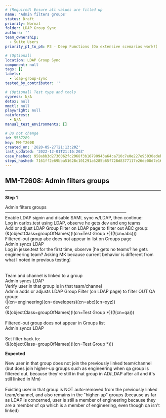 ```yaml
---
# (Required) Ensure all values are filled up
name: 'Admin filters groups'
status: Draft
priority: Normal
folder: LDAP Group Sync
authors: ''
team_ownership:
  - Suite Users
priority_p1_to_p4: P3 - Deep Functions (Do extensive scenarios work?)

# (Optional)
location: LDAP Group Sync
component: null
tags: []
labels:
  - ldap-group-sync
tested_by_contributor: ''

# (Optional) Test type and tools
cypress: N/A
detox: null
mmctl: null
playwright: null
rainforest:
  - N/A
manual_test_environments: []

# Do not change
id: 5537289
key: MM-T2608
created_on: '2020-05-27T21:13:20Z'
last_updated: '2022-12-01T21:16:20Z'
case_hashed: 958abb3d2736062fc2968f3b16790943a64ca710c7e0e227e95030edeb308c4bc877fa8ec8f09619152183780b2a9f03
steps_hashed: 7161ff2e69bba51628c101291a6285b65f728d8377117e26de08d7e169b73779dc7c4e5db9b7ece71948475c09666a71
---
```


<!-- (Auto-generated) Based on frontmatter's "key" and "name" -->

## MM-T2608: Admin filters groups

---

**Step 1**

Admin filters groups\
————————————————————————————\
Enable LDAP signin and disable SAML sync w/LDAP, then continue:\
Log in carlos.test using LDAP, observe he gets dev and eng teams\
Add or adjust LDAP Group Filter on LDAP page to filter out ABC group:\
(&(objectClass=groupOfNames)(!(cn=Test Group \*))(!(cn=abc)))\
Filtered-out group abc does not appear in list on Groups page\
Admin syncs LDAP\
Log in jesse.test for the first time, observe \[he gets no teams? he gets engineering team? Asking MK because current behavior is different from what I noted in previous testing]\
\
\
Team and channel is linked to a group\
Admin syncs LDAP\
Verify user in that group is in that team/channel\
Admin adds or adjusts LDAP Group Filter (on LDAP page) to filter OUT QA group:\
(|(cn=engineering)(cn=developers)(cn=abc)(cn=xyz))\
or\
(&(objectClass=groupOfNames)(!(cn=Test Group \*))(!(cn=qa)))\
\
Filtered-out group does not appear in Groups list\
Admin syncs LDAP\
\
Set filter back to:\
(&(objectClass=groupOfNames)(!(cn=Test Group \*)))

**Expected**

New user in that group does not join the previously linked team/channel (but does join higher-up groups such as engineering when qa group is filtered out, because they're still in that group in AD/LDAP after all and it's still linked in Mm)\
\
Existing user in that group is NOT auto-removed from the previously linked team/channel, and also remains in the "higher-up" groups (because as far as LDAP is concerned, user is still a member of engineering because they are a member of qa which is a member of engineering, even though qa isn't linked)
